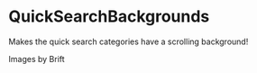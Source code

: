 # QuickSearchBackgrounds

Makes the quick search categories have a scrolling background!

Images by Brift